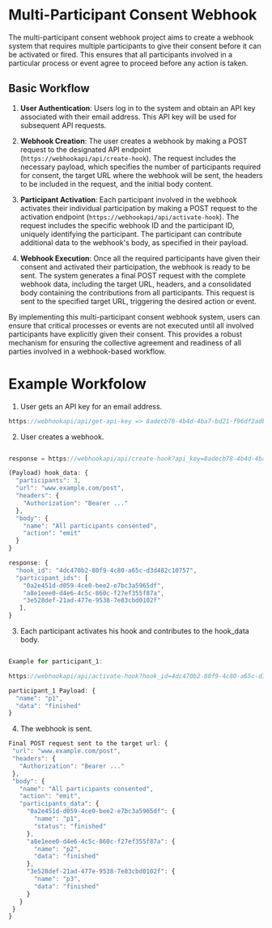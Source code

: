 # Multi-Participant Consent Webhook

The multi-participant consent webhook project aims to create a webhook system that requires multiple participants to give their consent before it can be activated or fired. This ensures that all participants involved in a particular process or event agree to proceed before any action is taken.

## Basic Workflow

1. **User Authentication**: Users log in to the system and obtain an API key associated with their email address. This API key will be used for subsequent API requests.

2. **Webhook Creation**: The user creates a webhook by making a POST request to the designated API endpoint (`https://webhookapi/api/create-hook`). The request includes the necessary payload, which specifies the number of participants required for consent, the target URL where the webhook will be sent, the headers to be included in the request, and the initial body content.

3. **Participant Activation**: Each participant involved in the webhook activates their individual participation by making a POST request to the activation endpoint (`https://webhookapi/api/activate-hook`). The request includes the specific webhook ID and the participant ID, uniquely identifying the participant. The participant can contribute additional data to the webhook's body, as specified in their payload.

4. **Webhook Execution**: Once all the required participants have given their consent and activated their participation, the webhook is ready to be sent. The system generates a final POST request with the complete webhook data, including the target URL, headers, and a consolidated body containing the contributions from all participants. This request is sent to the specified target URL, triggering the desired action or event.

By implementing this multi-participant consent webhook system, users can ensure that critical processes or events are not executed until all involved participants have explicitly given their consent. This provides a robust mechanism for ensuring the collective agreement and readiness of all parties involved in a webhook-based workflow.


# Example Workfolow

1. User gets an API key for an email address.
```javascript
https://webhookapi/api/get-api-key => 8adecb78-4b4d-4ba7-bd21-f96df2adb2fd
```
2. User creates a webhook.
```javascript

response = https://webhookapi/api/create-hook?api_key=8adecb78-4b4d-4ba7-bd21-f96df2adb2fd (POST)

(Payload) hook_data: {
  "participants": 3,
  "url": "www.example.com/post",
  "headers": {
    "Authorization": "Bearer ..."
  },
  "body": {
    "name": "All participants consented",
    "action": "emit"
  }
}

response: {
  "hook_id": "4dc470b2-80f9-4c80-a65c-d3d482c10757",
  "participant_ids": [
    "0a2e451d-d059-4ce0-bee2-e7bc3a5965df",
    "a8e1eee0-d4e6-4c5c-860c-f27ef355f87a",
    "3e528def-21ad-477e-9538-7e83cbd0102f"
   ],
}
```
3. Each participant activates his hook and contributes to the hook_data body.
```javascript

Example for participant_1:

https://webhookapi/api/activate-hook?hook_id=4dc470b2-80f9-4c80-a65c-d3d482c10757&participant_id=0a2e451d-d059-4ce0-bee2-e7bc3a5965df (POST)

participant_1 Payload: {
  "name": "p1",
  "data": "finished"
}

```
4. The webhook is sent.

 ```javascript
Final POST request sent to the target url: {
  "url": "www.example.com/post",
  "headers": {
    "Authorization": "Bearer ..."
  },
  "body": {
    "name": "All participants consented",
    "action": "emit",
    "participants_data": {
      "0a2e451d-d059-4ce0-bee2-e7bc3a5965df": {
        "name": "p1",
        "status": "finished"
      },
      "a8e1eee0-d4e6-4c5c-860c-f27ef355f87a": {
        "name": "p2",
        "data": "finished"
      },
      "3e528def-21ad-477e-9538-7e83cbd0102f": {
        "name": "p3",
        "data": "finished"
      }
    }
  }
}

``` 


